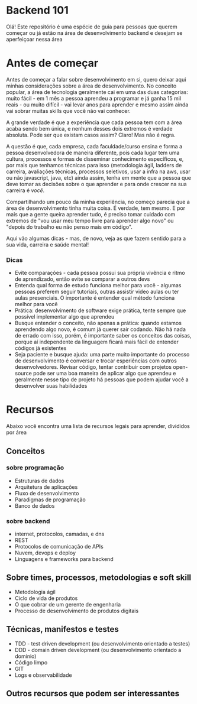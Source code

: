 # Backend 101

Olá! Este repositório é uma espécie de guia para pessoas que querem começar ou já estão na área de desenvolvimento backend e desejam se aperfeiçoar nessa área


# Antes de começar

Antes de começar a falar sobre desenvolvimento em si, quero deixar aqui minhas considerações sobre a área de desenvolvimento. No conceito popular, a área de tecnologia geralmente cai em uma das duas categorias: muito fácil - em 1 mês a pessoa aprendeu a programar e já ganha 15 mil reais - ou muito difícil - vai levar anos para aprender e mesmo assim ainda vai sobrar muitas skills que você não vai conhecer. 

A grande verdade é que a experiência que cada pessoa tem com a área acaba sendo bem única, e nenhum desses dois extremos é verdade absoluta. Pode ser que existam casos assim? Claro! Mas não é regra. 

A questão é que, cada empresa, cada faculdade/curso ensina e forma a pessoa desenvolvedora de maneira diferente, pois cada lugar tem uma cultura, processos e formas de disseminar conhecimento específicos, e, por mais que tenhamos técnicas para isso (metodologia ágil, ladders de carreira, avaliações técnicas, processos seletivos, usar a infra na aws, usar ou não javascript, java, etc) ainda assim, tenha em mente que a pessoa que deve tomar as decisões sobre o que aprender e para onde crescer na sua carreira é *você*. 

Compartilhando um pouco da minha experiência, no começo parecia que a área de desenvolvimento tinha muita coisa. É verdade, tem mesmo. E por mais que a gente queira aprender tudo, é preciso tomar cuidado com extremos de "vou usar meu tempo livre para aprender algo novo" ou "depois do trabalho eu não penso mais em código". 

Aqui vão algumas dicas - mas, de novo, veja as que fazem sentido para a sua vida, carreira e saúde mental!

### Dicas 
- Evite comparações - cada pessoa possui sua própria vivência e ritmo de aprendizado, então evite se comparar a outros devs 
- Entenda qual forma de estudo funciona melhor para você - algumas pessoas preferem seguir tutoriais, outras assistir video aulas ou ter aulas presenciais. O importante é entender qual método funciona melhor para você 
- Prática: desenvolvimento de software exige prática, tente sempre que possível implementar algo que aprendeu 
- Busque entender o conceito, não apenas a prática: quando estamos aprendendo algo novo, é comum já querer sair codando. Não há nada de errado com isso, porém, é importante saber os conceitos das coisas, porque aí independente da linguagem ficará mais fácil de entender códigos já existentes 
- Seja paciente e busque ajuda: uma parte muito importante do processo de desenvolvimento é conversar e trocar esperiências com outros desenvolvedores. Revisar código, tentar contribuir com projetos open-source pode ser uma boa maneira de aplicar algo que aprendeu e geralmente nesse tipo de projeto há pessoas que podem ajudar você a desenvolver suas habilidades


# Recursos

Abaixo você encontra uma lista de recursos legais para aprender, divididos por área

## Conceitos

### sobre programação
- Estruturas de dados
- Arquitetura de aplicações
- Fluxo de desenvolvimento
- Paradigmas de programação
- Banco de dados


### sobre backend
- internet, protocolos, camadas, e dns
- REST
- Protocolos de comunicação de APIs
- Nuvem, devops e deploy
- Linguagens e frameworks para backend

## Sobre times, processos, metodologias e soft skill
- Metodologia ágil
- Ciclo de vida de produtos
- O que cobrar de um gerente de engenharia
- Processo de desenvolvimento de produtos digitais

## Técnicas, manifestos e testes
- TDD - test driven development (ou desenvolvimento orientado a testes)
- DDD - domain driven development (ou desenvolvimento orientado a dominio)
- Código limpo
- GIT
- Logs e observabilidade

## Outros recursos que podem ser interessantes


